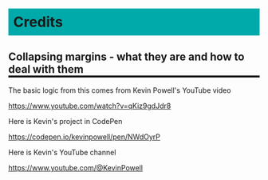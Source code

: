 <style>
    h1{background-color: #0aa; padding: 10px;}
    h2,h3{border-bottom: 4px solid;}
    blockquote{border-left: 4px solid #0aa}
</style>

# Credits

## Collapsing margins - what they are and how to deal with them

The basic logic from this comes from Kevin Powell's YouTube video

https://www.youtube.com/watch?v=qKiz9gdJdr8

Here is Kevin's project in CodePen

https://codepen.io/kevinpowell/pen/NWdOyrP

Here is Kevin's YouTube channel

https://www.youtube.com/@KevinPowell
